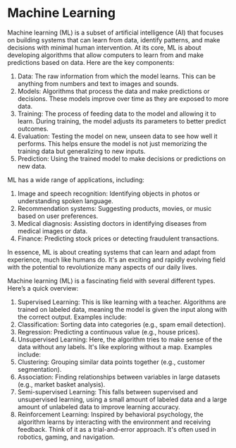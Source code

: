 # Machine LearningMachine learning (ML) is a subset of artificial intelligence (AI) that focuses on building systems that can learn from data, identify patterns, and make decisions with minimal human intervention. At its core, ML is about developing algorithms that allow computers to learn from and make predictions based on data. Here are the key components:  1. Data: The raw information from which the model learns. This can be anything from numbers      and text to images and sounds.  2. Models: Algorithms that process the data and make predictions or decisions. These models      improve over time as they are exposed to more data.  3. Training: The process of feeding data to the model and allowing it to learn. During      training, the model adjusts its parameters to better predict outcomes.  4. Evaluation: Testing the model on new, unseen data to see how well it performs. This      helps ensure the model is not just memorizing the training data but generalizing to new      inputs.  5. Prediction: Using the trained model to make decisions or predictions on new data.ML has a wide range of applications, including:  1.  Image and speech recognition: Identifying objects in photos or understanding spoken language.  2. Recommendation systems: Suggesting products, movies, or music based on user preferences.  3. Medical diagnosis: Assisting doctors in identifying diseases from medical images or data.  4. Finance: Predicting stock prices or detecting fraudulent transactions.In essence, ML is about creating systems that can learn and adapt from experience, much like humans do. It's an exciting and rapidly evolving field with the potential to revolutionize many aspects of our daily lives.Machine learning (ML) is a fascinating field with several different types. Here’s a quick overview:  1. Supervised Learning: This is like learning with a teacher. Algorithms are trained on labeled data, meaning the model is given the input      along with the correct output. Examples include:  2. Classification: Sorting data into categories (e.g., spam email detection).  3. Regression: Predicting a continuous value (e.g., house prices).  4. Unsupervised Learning: Here, the algorithm tries to make sense of the data without any labels. It's like exploring without a map. Examples      include:  5. Clustering: Grouping similar data points together (e.g., customer segmentation).  6. Association: Finding relationships between variables in large datasets (e.g., market basket analysis).  7. Semi-supervised Learning: This falls between supervised and unsupervised learning, using a small amount of labeled data and a large       amount of unlabeled data to improve learning accuracy.  8. Reinforcement Learning: Inspired by behavioral psychology, the algorithm learns by interacting with the environment and      receiving feedback. Think of it as a trial-and-error approach. It's often used in robotics, gaming, and navigation.